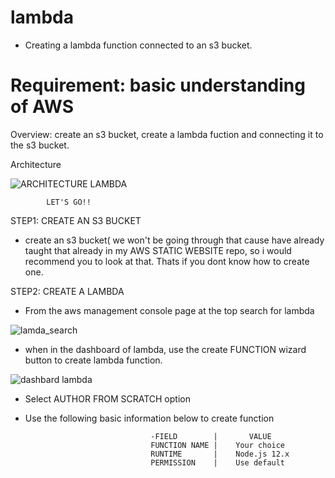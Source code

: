 # lambda

* Creating a lambda function connected to an s3 bucket.

#  Requirement: basic understanding of AWS

Overview: create an  s3 bucket, create a lambda fuction and connecting it to the s3 bucket.

Architecture

![ARCHITECTURE LAMBDA](https://user-images.githubusercontent.com/94189602/206864222-ddda1e80-9a6c-4e0e-a820-c2d912191bee.PNG)

            LET'S GO!!

STEP1: CREATE AN S3 BUCKET

* create an s3 bucket( we won't be going through that cause have already taught that already in my AWS STATIC WEBSITE repo, so i would recommend you to look at that. Thats if you dont know how to create one.

STEP2: CREATE A LAMBDA 

* From the aws management console page at the top search for lambda

![lamda_search](https://user-images.githubusercontent.com/94189602/206865032-98b2ae32-f4fa-42d9-aaaf-9b796f729e8d.PNG)

* when in the dashboard of lambda, use the create FUNCTION wizard button to create lambda function. 
 
![dashbard lambda](https://user-images.githubusercontent.com/94189602/206865387-83e10d96-2dbc-42a6-98ce-7dc5f5a2b96a.PNG)

* Select AUTHOR FROM SCRATCH option
* Use the following basic information below to create function

                                  -FIELD        |       VALUE     
                                  FUNCTION NAME |    Your choice
                                  RUNTIME       |    Node.js 12.x
                                  PERMISSION    |    Use default
                                  
                               
